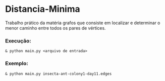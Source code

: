 # Distancia-Minima

Trabalho prático da matéria grafos que consiste em localizar e determinar o menor caminho entre todos os pares de vértices.

### Execução:

```
& python main.py <arquivo de entrada>
```
  
### Exemplo:

```
& python main.py insecta-ant-colony1-day11.edges
```
